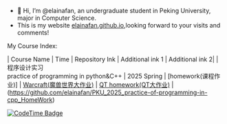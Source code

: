 - 👋 Hi, I’m @elainafan, an undergraduate student in Peking University, major in Computer Science.
- This is my website [elainafan.github.io](https://elainafan.github.io),looking forward to your visits and comments!

My Course Index:

| Course Name | Time | Repository Ink | Additional ink 1 | Additional ink 2|
| 程序设计实习<br>practice of programming in python&C++ | 2025 Spring | [homework(课程作业)] | [Warcraft(魔兽世界大作业)](https://github.com/elainafan/PKU_2025_Practice-of-programming-in-cpp_WarCraft) | [QT homework(QT大作业)](https://github.com/elainafan/notebook_for_PKU_2025_practice-of-programming-in-cpp) | (https://github.com/elainafan/PKU_2025_practice-of-programming-in-cpp_HomeWork)

[![CodeTime Badge](https://img.shields.io/endpoint?style=social&color=222&url=https%3A%2F%2Fapi.codetime.dev%2Fshield%3Fid%3D32735%26project%3D%26in=0)](https://codetime.dev)

<!---
elainafan/elainafan is a ✨ special ✨ repository because its `README.md` (this file) appears on your GitHub profile.
You can click the Preview link to take a look at your changes.
--->
